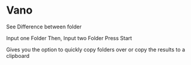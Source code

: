 # Vano
See Difference between folder

Input one Folder
Then, Input two Folder
Press Start

Gives you the option to quickly copy folders over or copy the results to a clipboard


